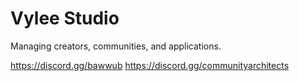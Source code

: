 
# Vylee Studio

Managing creators, communities, and applications.

https://discord.gg/bawwub
https://discord.gg/communityarchitects
